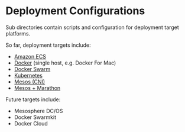 # Deployment Configurations

Sub directories contain scripts and configuration for deployment target platforms.

So far, deployment targets include:

- [Amazon ECS](./aws-ecs/)
- [Docker](./docker-single/) (single host, e.g. Docker For Mac)
- [Docker Swarm](./docker-swarm/)
- [Kubernetes](./kubernetes/)
- [Mesos (CNI)](./mesos-cni/)
- [Mesos + Marathon](./mesos-marathon/)

Future targets include:

- Mesosphere DC/OS
- Docker Swarmkit
- Docker Cloud
